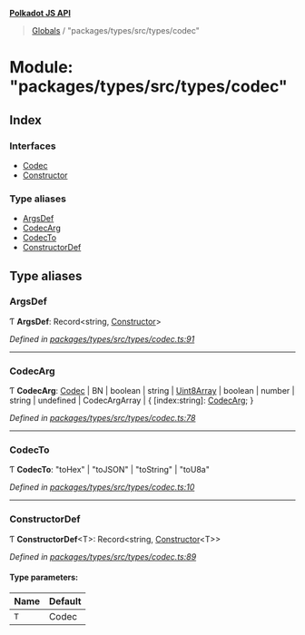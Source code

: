**[Polkadot JS API](../README.md)**

> [Globals](../globals.md) / "packages/types/src/types/codec"

# Module: "packages/types/src/types/codec"

## Index

### Interfaces

* [Codec](../interfaces/_packages_types_src_types_codec_.codec.md)
* [Constructor](../interfaces/_packages_types_src_types_codec_.constructor.md)

### Type aliases

* [ArgsDef](_packages_types_src_types_codec_.md#argsdef)
* [CodecArg](_packages_types_src_types_codec_.md#codecarg)
* [CodecTo](_packages_types_src_types_codec_.md#codecto)
* [ConstructorDef](_packages_types_src_types_codec_.md#constructordef)

## Type aliases

### ArgsDef

Ƭ  **ArgsDef**: Record\<string, [Constructor](../interfaces/_packages_types_src_types_codec_.constructor.md)>

*Defined in [packages/types/src/types/codec.ts:91](https://github.com/polkadot-js/api/blob/f778bf32e/packages/types/src/types/codec.ts#L91)*

___

### CodecArg

Ƭ  **CodecArg**: [Codec](../interfaces/_packages_types_src_types_codec_.codec.md) \| BN \| boolean \| string \| [Uint8Array](../classes/_packages_types_src_codec_raw_.raw.md#uint8array) \| boolean \| number \| string \| undefined \| CodecArgArray \| { [index:string]: [CodecArg](_packages_types_src_types_codec_.md#codecarg);  }

*Defined in [packages/types/src/types/codec.ts:78](https://github.com/polkadot-js/api/blob/f778bf32e/packages/types/src/types/codec.ts#L78)*

___

### CodecTo

Ƭ  **CodecTo**: \"toHex\" \| \"toJSON\" \| \"toString\" \| \"toU8a\"

*Defined in [packages/types/src/types/codec.ts:10](https://github.com/polkadot-js/api/blob/f778bf32e/packages/types/src/types/codec.ts#L10)*

___

### ConstructorDef

Ƭ  **ConstructorDef**\<T>: Record\<string, [Constructor](../interfaces/_packages_types_src_types_codec_.constructor.md)\<T>>

*Defined in [packages/types/src/types/codec.ts:89](https://github.com/polkadot-js/api/blob/f778bf32e/packages/types/src/types/codec.ts#L89)*

#### Type parameters:

Name | Default |
------ | ------ |
`T` | Codec |
